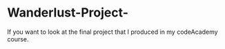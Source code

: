 # Wanderlust-Project-

If you want to look at the final project that I produced in my codeAcademy course.


